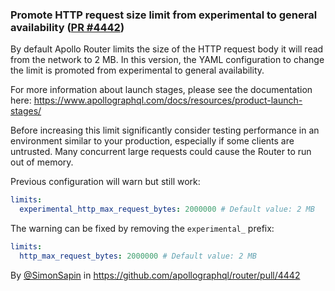 ### Promote HTTP request size limit from experimental to general availability ([PR #4442](https://github.com/apollographql/router/pull/4442))

By default Apollo Router limits the size of the HTTP request body it will read from the network to 2 MB. In this version, the YAML configuration to change the limit is promoted from experimental to general availability.

For more information about launch stages, please see the documentation here: https://www.apollographql.com/docs/resources/product-launch-stages/

Before increasing this limit significantly consider testing performance in an environment similar to your production,
especially if some clients are untrusted. Many concurrent large requests could cause the Router to run out of memory.

Previous configuration will warn but still work:

```yaml
limits:
  experimental_http_max_request_bytes: 2000000 # Default value: 2 MB
```

The warning can be fixed by removing the `experimental_` prefix:

```yaml
limits:
  http_max_request_bytes: 2000000 # Default value: 2 MB
```

By [@SimonSapin](https://github.com/SimonSapin) in https://github.com/apollographql/router/pull/4442
